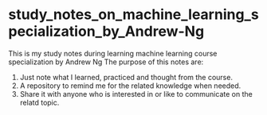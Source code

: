 # study_notes_on_machine_learning_specialization_by_Andrew-Ng
This is my study notes during learning machine learning course specialization by Andrew Ng
The purpose of this notes are:
  1. Just note what I learned, practiced and thought from the course.
  2. A repository to remind me for the related knowledge when needed.
  3. Share it with anyone who is interested in or like to communicate on the relatd topic.
